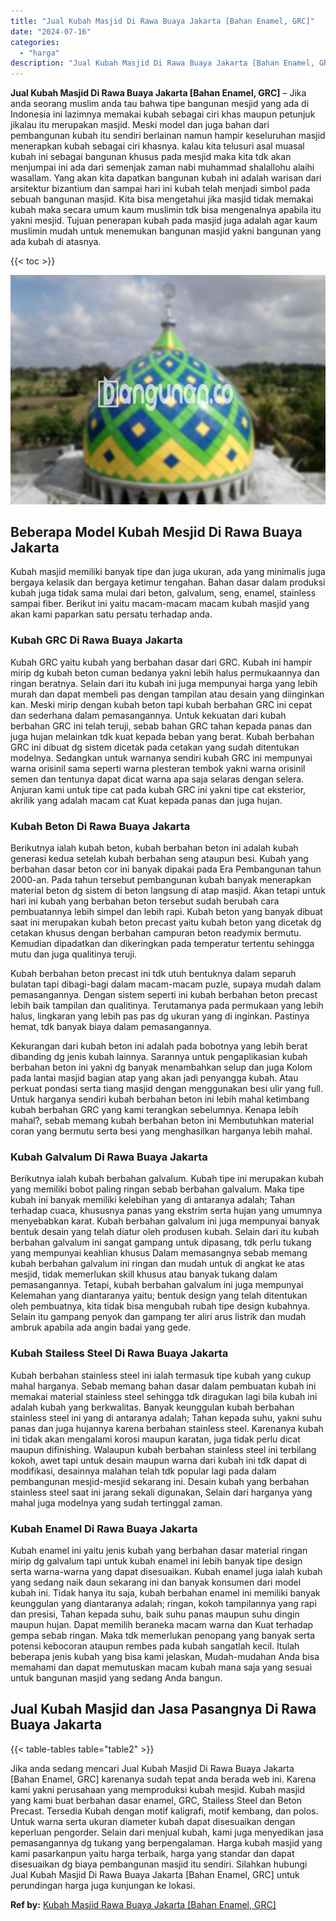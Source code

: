 ```yaml
---
title: "Jual Kubah Masjid Di Rawa Buaya Jakarta [Bahan Enamel, GRC]"
date: "2024-07-16"
categories: 
  - "harga"
description: "Jual Kubah Masjid Di Rawa Buaya Jakarta [Bahan Enamel, GRC]. Jika anda sedang mencari Jual Kubah Masjid Di Rawa Buaya Jakarta [Bahan Enamel, GRC] karenanya..."
---
```


**Jual Kubah Masjid Di Rawa Buaya Jakarta \[Bahan Enamel, GRC\]** – Jika anda seorang muslim anda tau bahwa tipe bangunan mesjid yang ada di Indonesia ini lazimnya memakai kubah sebagai ciri khas maupun petunjuk jikalau itu merupakan masjid. Meski model dan juga bahan dari pembangunan kubah itu sendiri berlainan namun hampir keseluruhan masjid menerapkan kubah sebagai ciri khasnya. kalau kita telusuri asal muasal kubah ini sebagai bangunan khusus pada mesjid maka kita tdk akan menjumpai ini ada dari semenjak zaman nabi muhammad shalallohu alaihi wasallam. Yang akan kita dapatkan bangunan kubah ini adalah warisan dari arsitektur bizantium dan sampai hari ini kubah telah menjadi simbol pada sebuah bangunan masjid. Kita bisa mengetahui jika masjid tidak memakai kubah maka secara umum kaum muslimin tdk bisa mengenalnya apabila itu yakni mesjid. Tujuan penerapan kubah pada masjid juga adalah agar kaum muslimin mudah untuk menemukan bangunan masjid yakni bangunan yang ada kubah di atasnya.

{{< toc >}}

![Jual Kubah Masjid Di Rawa Buaya Jakarta [Bahan Enamel, GRC]](/images/jual-kubah-masjid-27.png)

## Beberapa Model Kubah Mesjid Di Rawa Buaya Jakarta

Kubah masjid memiliki banyak tipe dan juga ukuran, ada yang minimalis juga bergaya kelasik dan bergaya ketimur tengahan. Bahan dasar dalam produksi kubah juga tidak sama mulai dari beton, galvalum, seng, enamel, stainless sampai fiber. Berikut ini yaitu macam-macam macam kubah masjid yang akan kami paparkan satu persatu terhadap anda.

### Kubah GRC Di Rawa Buaya Jakarta

Kubah GRC yaitu kubah yang berbahan dasar dari GRC. Kubah ini hampir mirip dg kubah beton cuman bedanya yakni lebih halus permukaannya dan ringan beratnya. Selain dari itu kubah ini juga mempunyai harga yang lebih murah dan dapat membeli pas dengan tampilan atau desain yang diinginkan kan. Meski mirip dengan kubah beton tapi kubah berbahan GRC ini cepat dan sederhana dalam pemasangannya. Untuk kekuatan dari kubah berbahan GRC ini telah teruji, sebab bahan GRC tahan kepada panas dan juga hujan melainkan tdk kuat kepada beban yang berat. Kubah berbahan GRC ini dibuat dg sistem dicetak pada cetakan yang sudah ditentukan modelnya. Sedangkan untuk warnanya sendiri kubah GRC ini mempunyai warna orisinil sama seperti warna plesteran tembok yakni warna orisinil semen dan tentunya dapat dicat warna apa saja selaras dengan selera. Anjuran kami untuk tipe cat pada kubah GRC ini yakni tipe cat eksterior, akrilik yang adalah macam cat Kuat kepada panas dan juga hujan.

### Kubah Beton Di Rawa Buaya Jakarta

Berikutnya ialah kubah beton, kubah berbahan beton ini adalah kubah generasi kedua setelah kubah berbahan seng ataupun besi. Kubah yang berbahan dasar beton cor ini banyak dipakai pada Era Pembangunan tahun 2000-an. Pada tahun tersebut pembangunan kubah banyak menerapkan material beton dg sistem di beton langsung di atap masjid. Akan tetapi untuk hari ini kubah yang berbahan beton tersebut sudah berubah cara pembuatannya lebih simpel dan lebih rapi. Kubah beton yang banyak dibuat saat ini merupakan kubah beton precast yaitu kubah beton yang dicetak dg cetakan khusus dengan berbahan campuran beton readymix bermutu. Kemudian dipadatkan dan dikeringkan pada temperatur tertentu sehingga mutu dan juga qualitinya teruji.

Kubah berbahan beton precast ini tdk utuh bentuknya dalam separuh bulatan tapi dibagi-bagi dalam macam-macam puzle, supaya mudah dalam pemasangannya. Dengan sistem seperti ini kubah berbahan beton precast lebih baik tampilan dan qualitinya. Terutamanya pada permukaan yang lebih halus, lingkaran yang lebih pas pas dg ukuran yang di inginkan. Pastinya hemat, tdk banyak biaya dalam pemasangannya.

Kekurangan dari kubah beton ini adalah pada bobotnya yang lebih berat dibanding dg jenis kubah lainnya. Sarannya untuk pengaplikasian kubah berbahan beton ini yakni dg banyak menambahkan selup dan juga Kolom pada lantai masjid bagian atap yang akan jadi penyangga kubah. Atau perkuat pondasi serta tiang masjid dengan menggunakan besi ulir yang full. Untuk harganya sendiri kubah berbahan beton ini lebih mahal ketimbang kubah berbahan GRC yang kami terangkan sebelumnya. Kenapa lebih mahal?, sebab memang kubah berbahan beton ini Membutuhkan material coran yang bermutu serta besi yang menghasilkan harganya lebih mahal.

### Kubah Galvalum Di Rawa Buaya Jakarta

Berikutnya ialah kubah berbahan galvalum. Kubah tipe ini merupakan kubah yang memiliki bobot paling ringan sebab berbahan galvalum. Maka tipe kubah ini banyak memiliki kelebihan yang di antaranya adalah; Tahan terhadap cuaca, khususnya panas yang ekstrim serta hujan yang umumnya menyebabkan karat. Kubah berbahan galvalum ini juga mempunyai banyak bentuk desain yang telah diatur oleh produsen kubah. Selain dari itu kubah berbahan galvalum ini sangat gampang untuk dipasang, tdk perlu tukang yang mempunyai keahlian khusus Dalam memasangnya sebab memang kubah berbahan galvalum ini ringan dan mudah untuk di angkat ke atas mesjid, tidak memerlukan skill khusus atau banyak tukang dalam pemasangannya. Tetapi, kubah berbahan galvalum ini juga mempunyai Kelemahan yang diantaranya yaitu; bentuk design yang telah ditentukan oleh pembuatnya, kita tidak bisa mengubah rubah tipe design kubahnya. Selain itu gampang penyok dan gampang ter aliri arus listrik dan mudah ambruk apabila ada angin badai yang gede.

### Kubah Stailess Steel Di Rawa Buaya Jakarta

Kubah berbahan stainless steel ini ialah termasuk tipe kubah yang cukup mahal harganya. Sebab memang bahan dasar dalam pembuatan kubah ini memakai material stainless steel sehingga tdk diragukan lagi bila kubah ini adalah kubah yang berkwalitas. Banyak keunggulan kubah berbahan stainless steel ini yang di antaranya adalah; Tahan kepada suhu, yakni suhu panas dan juga hujannya karena berbahan stainless steel. Karenanya kubah ini tidak akan mengalami korosi maupun karatan, juga tidak perlu dicat maupun difinishing. Walaupun kubah berbahan stainless steel ini terbilang kokoh, awet tapi untuk desain maupun warna dari kubah ini tdk dapat di modifikasi, desainnya malahan telah tdk popular lagi pada dalam pembangunan mesjid-mesjid sekarang ini. Desain kubah yang berbahan stainless steel saat ini jarang sekali digunakan, Selain dari harganya yang mahal juga modelnya yang sudah tertinggal zaman.

### Kubah Enamel Di Rawa Buaya Jakarta

Kubah enamel ini yaitu jenis kubah yang berbahan dasar material ringan mirip dg galvalum tapi untuk kubah enamel ini lebih banyak tipe design serta warna-warna yang dapat disesuaikan. Kubah enamel juga ialah kubah yang sedang naik daun sekarang ini dan banyak konsumen dari model kubah ini. Tidak hanya itu saja, kubah berbahan enamel ini memiliki banyak keunggulan yang diantaranya adalah; ringan, kokoh tampilannya yang rapi dan presisi, Tahan kepada suhu, baik suhu panas maupun suhu dingin maupun hujan. Dapat memilih beraneka macam warna dan Kuat terhadap gempa sebab ringan. Maka tdk memerlukan penopang yang banyak serta potensi kebocoran ataupun rembes pada kubah sangatlah kecil. Itulah beberapa jenis kubah yang bisa kami jelaskan, Mudah-mudahan Anda bisa memahami dan dapat memutuskan macam kubah mana saja yang sesuai untuk bangunan masjid yang sedang Anda bangun.

## Jual Kubah Masjid dan Jasa Pasangnya Di Rawa Buaya Jakarta

{{< table-tables table="table2" >}}

Jika anda sedang mencari Jual Kubah Masjid Di Rawa Buaya Jakarta \[Bahan Enamel, GRC\] karenanya sudah tepat anda berada web ini. Karena kami yakni perusahaan yang memproduksi kubah mesjid. Kubah masjid yang kami buat berbahan dasar enamel, GRC, Stailess Steel dan Beton Precast. Tersedia Kubah dengan motif kaligrafi, motif kembang, dan polos. Untuk warna serta ukuran diameter kubah dapat disesuaikan dengan keperluan pengorder. Selain dari menjual kubah, kami juga menyedikan jasa pemasangannya dg tukang yang berpengalaman. Harga kubah masjid yang kami pasarkanpun yaitu harga terbaik, harga yang standar dan dapat disesuaikan dg biaya pembangunan masjid itu sendiri. Silahkan hubungi Jual Kubah Masjid Di Rawa Buaya Jakarta \[Bahan Enamel, GRC\] untuk perundingan harga juga kunjungan ke lokasi.

**Ref by:** [Kubah Masjid Rawa Buaya Jakarta [Bahan Enamel, GRC]](https://id.wikipedia.org/wiki/Kubah)
